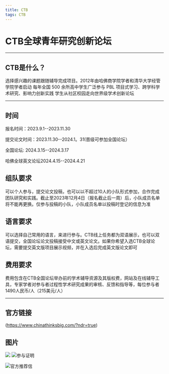 ```yaml
---
title: CTB
tags: CTB
---
```


# CTB全球青年研究创新论坛
***
##  CTB是什么？
选择感兴趣的课题跟随辅导完成项目。2012年由哈佛商学院学者和清华大学经管学院学者启动
每年全国 500 余所高中学生广泛参与
PBL 项目式学习、跨学科学术研究、影响力创新实践
学生从社区校园走向世界级学术创新论坛
***
## 时间
报名时间：2023.9.1--2023.11.30

提交论文时间：2023.11.30--2024.1。31(晋级可参加全国论坛）

全国论坛: 2024.3.15--2024.3.17

哈佛全球英文论坛2024.4.15--2024.4.21

## 组队要求
可以个人参与，提交论文投稿，也可以以不超过10人的小队形式参加，合作完成团队研究和实践。截止至2023年12月4日（报名截止后一周）后，小队成员名单将不能再更换。仅参与投稿的小队，小队成员名单以投稿时登记的信息为准

## 语言要求
可以选择自己常用的语言，来进行参与。CTB线上任务都为双语展示，也可以双语提交，全国论坛论文投稿接受中文或英文论文。如果你希望入选CTB全球论坛，需要提交英文版项目展示视频，并在入选后完成英文版论文即可

## 费用要求
费用包含在CTB全国论坛举办前的学术辅导资源及其版权费，网站及在线辅导工具，专家学者对参与者过程性学术研究成果的审核、反馈和指导等，每位参与者1490人民币/人（215美元/人）
***

## 官方链接
(https://www.chinathinksbig.com/?ndr=true)

## 图片
![](https://ctb20.oss-cn-hangzhou.aliyuncs.com/web23-24/inner/why-join-ctb/1.png)
![参与证明](https://ctb20.oss-cn-hangzhou.aliyuncs.com/web23-24/inner/why-join-ctb/3.png)

![官方推荐信](https://ctb20.oss-cn-hangzhou.aliyuncs.com/web23-24/inner/why-join-ctb/2.png)
